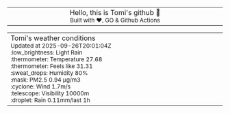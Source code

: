 
<div align="center">
<table>
<tbody>
<td align="center">
<img width="2000" height="0"><br>
Hello, this is Tomi's github 👋<br>
<sup>Built with ❤️, GO & Github Actions</sup><br>
<img width="2000" height="0">
</td>
</tbody>
</table>
</div>
<table>
<tbody>
<td align="left">
<img width="2000" height="0"><br>
Tomi's weather conditions<br>
<sup>Updated at 2025-09-26T20:01:04Z</sup><br>
<sup>:low_brightness: Light Rain</sup><br>
<sup>:thermometer: Temperature 27.68 </sup><br>
<sup>:thermometer: Feels like 31.31</sup><br>
<sup>:sweat_drops: Humidity 80%</sup><br>
<sup>:mask: PM2.5 0.94 μg/m3</sup><br>
<sup>:cyclone: Wind 1.7m/s </sup><br>
<sup>:telescope: Visibility 10000m </sup><br>
<sup>:droplet: Rain 0.11mm/last 1h </sup><br>
<img width="2000" height="0">
</td>
<td align="left">
<img width="2000" height="0"><br>
<br>
<img width="2000" height="0">
</td>
</tbody>
</table>
</div>
    